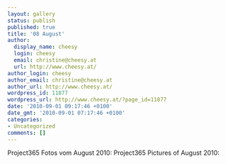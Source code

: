 ```yaml
---
layout: gallery
status: publish
published: true
title: '08 August'
author:
  display_name: cheesy
  login: cheesy
  email: christine@cheesy.at
  url: http://www.cheesy.at/
author_login: cheesy
author_email: christine@cheesy.at
author_url: http://www.cheesy.at/
wordpress_id: 11877
wordpress_url: http://www.cheesy.at/?page_id=11877
date: '2010-09-01 09:17:46 +0100'
date_gmt: '2010-09-01 07:17:46 +0100'
categories:
- Uncategorized
comments: []
---
```

<!--:de-->Project365 Fotos vom August 2010:
<!--:--><!--:en-->Project365 Pictures of August 2010:
<!--:-->
